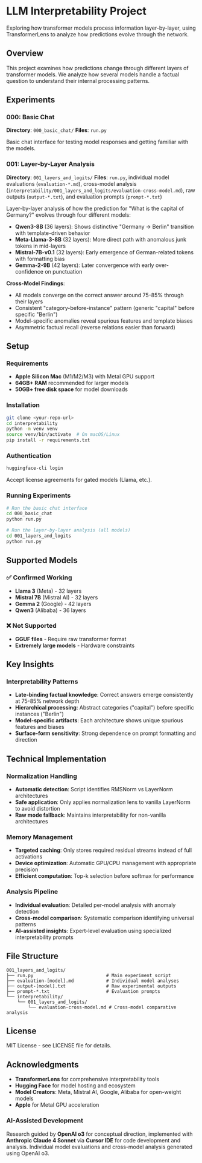 # LLM Interpretability Project

Exploring how transformer models process information layer-by-layer, using TransformerLens to analyze how predictions evolve through the network.

## Overview

This project examines how predictions change through different layers of transformer models. We analyze how several models handle a factual question to understand their internal processing patterns.

## Experiments

### 000: Basic Chat
**Directory**: `000_basic_chat/`
**Files**: `run.py`

Basic chat interface for testing model responses and getting familiar with the models.

### 001: Layer-by-Layer Analysis
**Directory**: `001_layers_and_logits/`
**Files**: `run.py`, individual model evaluations (`evaluation-*.md`), cross-model analysis (`interpretability/001_layers_and_logits/evaluation-cross-model.md`), raw outputs (`output-*.txt`), and evaluation prompts (`prompt-*.txt`)

Layer-by-layer analysis of how the prediction for "What is the capital of Germany?" evolves through four different models:

- **Qwen3-8B** (36 layers): Shows distinctive "Germany → Berlin" transition with template-driven behavior
- **Meta-Llama-3-8B** (32 layers): More direct path with anomalous junk tokens in mid-layers  
- **Mistral-7B-v0.1** (32 layers): Early emergence of German-related tokens with formatting bias
- **Gemma-2-9B** (42 layers): Later convergence with early over-confidence on punctuation


**Cross-Model Findings**: 
- All models converge on the correct answer around 75-85% through their layers
- Consistent "category-before-instance" pattern (generic "capital" before specific "Berlin")
- Model-specific anomalies reveal spurious features and template biases
- Asymmetric factual recall (reverse relations easier than forward)

## Setup

### Requirements
- **Apple Silicon Mac** (M1/M2/M3) with Metal GPU support
- **64GB+ RAM** recommended for larger models
- **50GB+ free disk space** for model downloads

### Installation

```bash
git clone <your-repo-url>
cd interpretability
python -m venv venv
source venv/bin/activate  # On macOS/Linux
pip install -r requirements.txt
```

### Authentication

```bash
huggingface-cli login
```

Accept license agreements for gated models (Llama, etc.).

### Running Experiments

```bash
# Run the basic chat interface
cd 000_basic_chat
python run.py

# Run the layer-by-layer analysis (all models)
cd 001_layers_and_logits
python run.py
```

## Supported Models

### ✅ Confirmed Working
- **Llama 3** (Meta) - 32 layers
- **Mistral 7B** (Mistral AI) - 32 layers  
- **Gemma 2** (Google) - 42 layers
- **Qwen3** (Alibaba) - 36 layers

### ❌ Not Supported
- **GGUF files** - Require raw transformer format
- **Extremely large models** - Hardware constraints

## Key Insights

### Interpretability Patterns
- **Late-binding factual knowledge**: Correct answers emerge consistently at 75-85% network depth
- **Hierarchical processing**: Abstract categories ("capital") before specific instances ("Berlin")
- **Model-specific artifacts**: Each architecture shows unique spurious features and biases
- **Surface-form sensitivity**: Strong dependence on prompt formatting and direction

## Technical Implementation

### Normalization Handling
- **Automatic detection**: Script identifies RMSNorm vs LayerNorm architectures
- **Safe application**: Only applies normalization lens to vanilla LayerNorm to avoid distortion
- **Raw mode fallback**: Maintains interpretability for non-vanilla architectures

### Memory Management
- **Targeted caching**: Only stores required residual streams instead of full activations
- **Device optimization**: Automatic GPU/CPU management with appropriate precision
- **Efficient computation**: Top-k selection before softmax for performance

### Analysis Pipeline
- **Individual evaluation**: Detailed per-model analysis with anomaly detection
- **Cross-model comparison**: Systematic comparison identifying universal patterns
- **AI-assisted insights**: Expert-level evaluation using specialized interpretability prompts

## File Structure

```
001_layers_and_logits/
├── run.py                           # Main experiment script
├── evaluation-[model].md            # Individual model analyses  
├── output-[model].txt               # Raw experimental outputs
├── prompt-*.txt                     # Evaluation prompts
└── interpretability/
    └── 001_layers_and_logits/
        └── evaluation-cross-model.md # Cross-model comparative analysis
```

## License

MIT License - see LICENSE file for details.

## Acknowledgments

- **TransformerLens** for comprehensive interpretability tools
- **Hugging Face** for model hosting and ecosystem
- **Model Creators**: Meta, Mistral AI, Google, Alibaba for open-weight models
- **Apple** for Metal GPU acceleration

### AI-Assisted Development
Research guided by **OpenAI o3** for conceptual direction, implemented with **Anthropic Claude 4 Sonnet** via **Cursor IDE** for code development and analysis. Individual model evaluations and cross-model analysis generated using OpenAI o3. 